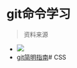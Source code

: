 # git命令学习

> 资料来源

- [![](https://img.shields.io/badge/blog-%E9%98%AE%E4%B8%80%E5%B3%B0-green.svg)](http://www.ruanyifeng.com/blog/2015/12/git-cheat-sheet.html)
-  [git简明指南](http://rogerdudler.github.io/git-guide/index.zh.html)# CSS
